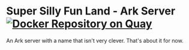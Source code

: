 # Super Silly Fun Land - Ark Server [![Docker Repository on Quay](https://quay.io/repository/jonathanporta/ogs-servers-ark-super-silly-fun-land/status "Docker Repository on Quay")](https://quay.io/repository/jonathanporta/ogs-servers-ark-super-silly-fun-land)
An Ark server with a name that isn't very clever. That's about it for now.
